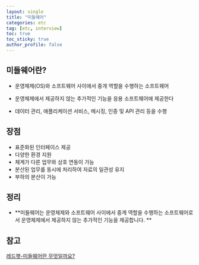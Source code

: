```yaml
---
layout: single
title: "미들웨어"
categories: etc
tag: [etc, interview]
toc: true
toc_sticky: true
author_profile: false
---
```

## 미들웨어란?

* 운영체제(OS)와 소프트웨어 사이에서 중개 역할을 수행하는 소프트웨어

* 운영체제에서 제공하지 않는 추가적인 기능을 응용 소프트웨어에 제공한다

* 데이터 관리, 애플리케이션 서비스, 메시징, 인증 및 API 관리 등을 수행



## 장점

- 표준화된 인터페이스 제공
- 다양한 환경 지원
- 체계가 다른 업무와 상호 연동이 가능
- 분산된 업무를 동시에 처리하여 자료의 일관성 유지
- 부하의 분산이 가능



## 정리

* **미들웨어는 운영체제와 소프트웨어 사이에서 중계 역할을 수행하는 소프트웨어로서 운영체제에서 제공하지 않는 추가적인 기능을 제공합니다. **



## 참고

<a href="https://www.redhat.com/ko/topics/middleware/what-is-middleware" target="_blank">레드햇-미들웨어란 무엇일까요?</a>
